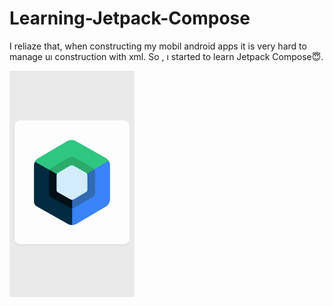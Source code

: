 # Learning-Jetpack-Compose
I reliaze that, when constructing my mobil android apps it is very hard to manage uı construction with xml. So , ı started to learn  Jetpack Compose😇. 


<img src="landing-preview-animation.gif" width="200">
